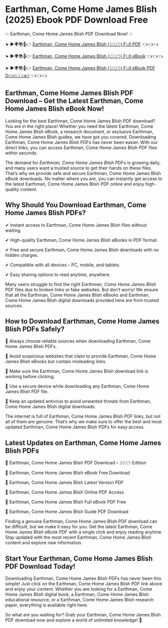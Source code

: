 # Earthman, Come Home James Blish (2025) Ebook PDF Download Free

💥 Earthman, Come Home James Blish PDF Download Now! 💥

➤ ►🌍📚📱👉 [Earthman, Come Home James Blish (𝟸𝟶𝟸𝟻) F𝚞ll PDF](https://getpdf.xyz/earthman-come-home-james-blish) 👈👈👈


➤ ►🌍📚📱👉 [Earthman, Come Home James Blish (𝟸𝟶𝟸𝟻) F𝚞ll eBook](https://getpdf.xyz/earthman-come-home-james-blish) 👈👈👈


➤ ►🌍📚📱👉 [Earthman, Come Home James Blish (𝟸𝟶𝟸𝟻) F𝚞ll eBook PDF D𝚘𝚠𝚗𝚕𝚘a𝚍](https://getpdf.xyz/earthman-come-home-james-blish) 👈👈👈


## Earthman, Come Home James Blish PDF Download – Get the Latest Earthman, Come Home James Blish eBook Now!

Looking for the best Earthman, Come Home James Blish PDF download? You are in the right place! Whether you need the latest Earthman, Come Home James Blish eBook, a research document, or exclusive Earthman, Come Home James Blish guides, we have got you covered. Downloading Earthman, Come Home James Blish PDFs has never been easier. With our direct links, you can access Earthman, Come Home James Blish PDF files within seconds.

The demand for *Earthman, Come Home James Blish* PDFs is growing daily, and many users want a trusted source to get their hands on these files. That’s why we provide safe and secure Earthman, Come Home James Blish eBook downloads. No matter where you are, you can instantly get access to the latest Earthman, Come Home James Blish PDF online and enjoy high-quality content.

## Why Should You Download Earthman, Come Home James Blish PDFs?

✔ Instant access to Earthman, Come Home James Blish files without waiting.

✔ High-quality Earthman, Come Home James Blish eBooks in PDF format.

✔ Free and secure Earthman, Come Home James Blish downloads with no hidden charges.

✔ Compatible with all devices – PC, mobile, and tablets.

✔ Easy sharing options to read anytime, anywhere.

Many users struggle to find the right *Earthman, Come Home James Blish* PDF files due to broken links or fake websites. But don’t worry! We ensure that all the Earthman, Come Home James Blish eBooks and Earthman, Come Home James Blish digital downloads provided here are from trusted sources.

## How to Download Earthman, Come Home James Blish PDFs Safely?

📌 Always choose reliable sources when downloading Earthman, Come Home James Blish PDFs.

📌 Avoid suspicious websites that claim to provide Earthman, Come Home James Blish eBooks but contain misleading links.

📌 Make sure the Earthman, Come Home James Blish download link is working before clicking.

📌 Use a secure device while downloading any Earthman, Come Home James Blish PDF file.

📌 Keep an updated antivirus to avoid unwanted threats from Earthman, Come Home James Blish digital downloads.

The internet is full of Earthman, Come Home James Blish PDF links, but not all of them are genuine. That’s why we make sure to offer the best and most updated Earthman, Come Home James Blish PDFs for easy access.

## Latest Updates on Earthman, Come Home James Blish PDFs

🔹 Earthman, Come Home James Blish PDF Download – 𝟸𝟶𝟸𝟻 Edition

🔹 Earthman, Come Home James Blish eBook Free Download

🔹 Earthman, Come Home James Blish Latest Version PDF

🔹 Earthman, Come Home James Blish Online PDF Access

🔹 Earthman, Come Home James Blish Full eBook PDF Free

🔹 Earthman, Come Home James Blish Guide PDF Download

Finding a genuine Earthman, Come Home James Blish PDF download can be difficult, but we make it easy for you. Get the latest Earthman, Come Home James Blish eBook PDF with a single click and enjoy reading anytime. Stay updated with the most recent Earthman, Come Home James Blish content and explore new information.

## Start Your Earthman, Come Home James Blish PDF Download Today!

Downloading Earthman, Come Home James Blish PDFs has never been this simple! Just click on the Earthman, Come Home James Blish PDF link above and enjoy your content. Whether you are looking for a Earthman, Come Home James Blish digital book, a Earthman, Come Home James Blish educational resource, or a Earthman, Come Home James Blish research paper, everything is available right here.

So what are you waiting for? Grab your Earthman, Come Home James Blish PDF download now and explore a world of unlimited knowledge! 🚀